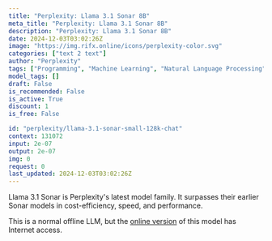 ```yaml
---
title: "Perplexity: Llama 3.1 Sonar 8B"
meta_title: "Perplexity: Llama 3.1 Sonar 8B"
description: "Perplexity: Llama 3.1 Sonar 8B"
date: 2024-12-03T03:02:26Z
image: "https://img.rifx.online/icons/perplexity-color.svg"
categories: ["text 2 text"]
author: "Perplexity"
tags: ["Programming", "Machine Learning", "Natural Language Processing", "Generative AI", "Chatbots"]
model_tags: []
draft: False
is_recommended: False
is_active: True
discount: 1
is_free: False

id: "perplexity/llama-3.1-sonar-small-128k-chat"
context: 131072
input: 2e-07
output: 2e-07
img: 0
request: 0
last_updated: 2024-12-03T03:02:26Z
---
```


Llama 3.1 Sonar is Perplexity's latest model family. It surpasses their earlier Sonar models in cost-efficiency, speed, and performance.

This is a normal offline LLM, but the [online version](/perplexity/llama-3.1-sonar-small-128k-online) of this model has Internet access.

